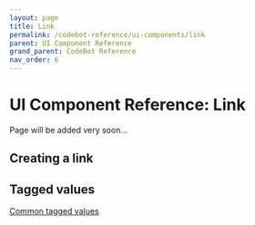 ```yaml
---
layout: page
title: Link
permalink: /codebot-reference/ui-components/link
parent: UI Component Reference
grand_parent: CodeBot Reference
nav_order: 6
---
```


# UI Component Reference: Link

Page will be added very soon...


## Creating a link



## Tagged values

[Common tagged values](../tagged-values)
